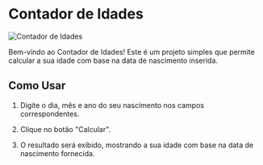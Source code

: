 # Contador de Idades

![Contador de Idades](screenshot.png)

Bem-vindo ao Contador de Idades! Este é um projeto simples que permite calcular a sua idade com base na data de nascimento inserida.

## Como Usar

1. Digite o dia, mês e ano do seu nascimento nos campos correspondentes.

2. Clique no botão "Calcular".

3. O resultado será exibido, mostrando a sua idade com base na data de nascimento fornecida.

